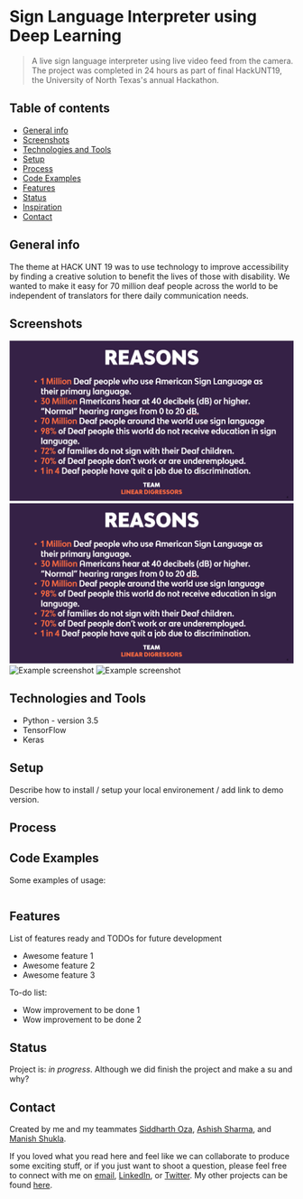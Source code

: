 # Sign Language Interpreter using Deep Learning
> A live sign language interpreter using live video feed from the camera. 
The project was completed in 24 hours as part of final HackUNT19, the University of North Texas's annual Hackathon.

## Table of contents
* [General info](#general-info)
* [Screenshots](#screenshots)
* [Technologies and Tools](#technologies-and-tools)
* [Setup](#setup)
* [Process](#process)
* [Code Examples](#code-examples)
* [Features](#features)
* [Status](#status)
* [Inspiration](#inspiration)
* [Contact](#contact)

## General info

The theme at HACK UNT 19 was to use technology to improve accessibility by finding a creative solution to benefit the lives of those with disability. 
We wanted to make it easy for 70 million deaf people across the world to be independent of translators for there daily communication needs.


## Screenshots
![Example screenshot](./img/Capture.PNG)
![Example screenshot](./img/Capture.PNG)
![Example screenshot](./img/Capture2.PNG)
![Example screenshot](./img/Capture3.PNG)

## Technologies and Tools
* Python - version 3.5
* TensorFlow
* Keras

## Setup
Describe how to install / setup your local environement / add link to demo version.

## Process

## Code Examples
Some examples of usage:

````

````

## Features
List of features ready and TODOs for future development
* Awesome feature 1
* Awesome feature 2
* Awesome feature 3

To-do list:
* Wow improvement to be done 1
* Wow improvement to be done 2

## Status
Project is: _in progress_. Although we did finish the project and make a su and why?

## Contact
Created by me and my teammates [Siddharth Oza](https://github.com/siddharthoza), [Ashish Sharma](https://github.com/ashish1993utd), and [Manish Shukla](https://github.com/Manishms18).

If you loved what you read here and feel like we can collaborate to produce some exciting stuff, or if you
just want to shoot a question, please feel free to connect with me on <a href="hello@gupta-harsh.com" target="_blank">email</a>, 
<a href="http://bit.ly/2uOIUeo" target="_blank">LinkedIn</a>, or 
<a href="http://bit.ly/2CZv1i5" target="_blank">Twitter</a>. 
My other projects can be found [here](http://bit.ly/2UlyFgC).